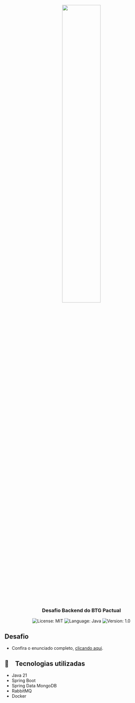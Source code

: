 <p align="center" width="100%">
    <img width="50%" src="https://github.com/buildrun-tech/buildrun-desafio-backend-btg-pactual/blob/main/images/btg-logo.jpg"> 
</p>


<h3 align="center">
  Desafio Backend do BTG Pactual
</h3>

<p align="center">

  <img alt="License: MIT" src="https://img.shields.io/badge/license-MIT-%2304D361">
  <img alt="Language: Java" src="https://img.shields.io/badge/language-java-green">
  <img alt="Version: 1.0" src="https://img.shields.io/badge/version-1.0-yellowgreen">

</p>

## Desafio
- Confira o enunciado completo, [clicando aqui](./problem.md).

## :rocket: Tecnologias utilizadas

* Java 21
* Spring Boot
* Spring Data MongoDB
* RabbitMQ
* Docker